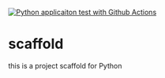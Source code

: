 [![Python applicaiton test with Github Actions](https://github.com/MikeProk/scaffold/actions/workflows/main.yml/badge.svg)](https://github.com/MikeProk/scaffold/actions/workflows/main.yml)

# scaffold
this is a project scaffold for Python


